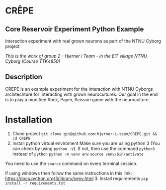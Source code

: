 # CRÊPE 
## Core Reservoir Experiment Python Example
Interaction experiment with real grown neurons as part of the NTNU Cyborg project
 
_This is the work of group 2 - Hjerner i Team - in the EiT village NTNU Cyborg (Course TTK4850)_

## Description
CREPE is an example experiment for the interaction with NTNU Cyborgs architechture for interacting with grown neurocultures.
Our goal in the end is to play a modified Rock, Paper, Scissori game with the neuroculture.

# Installation
1. Clone project
`git clone git@github.com:hjerner-i-team/CREPE.git && cd CREPE`
2. Install python virtual enviroment 
Make sure you are using python 3 (You can check by using `python -V`). If not, then use the command `python3` instead of `python`
`python -m venv env`
`source venv/bin/activate`

You need to use the `source` command on every terminal session.

If using windows then follow the same instructions in this link: https://docs.python.org/3/library/venv.html
3. Install requirements
`pip install -r requirements.txt`
